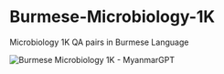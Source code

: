 # Burmese-Microbiology-1K
 Microbiology 1K QA pairs in Burmese Language 

![Burmese Microbiology 1K - MyanmarGPT](/Burmese-Microbiology-1K/logos/Burmese-Microbiology-1K-Logo.png)